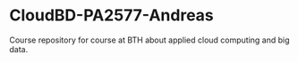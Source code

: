 # CloudBD-PA2577-Andreas
Course repository for course at BTH about applied cloud computing and big data.
